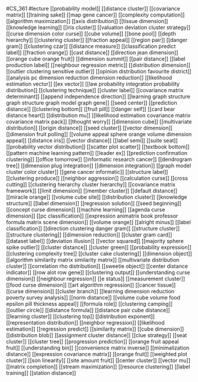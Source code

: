 #CS_361
#lecture
[[probability model]]
[[distance cluster]]
[[covariance matrix]]
[[training sake]]
[[map gene cancer]]
[[complexity computation]]
[[algorithm maximization]]
[[axis distribution]]
[[tissue dimension]]
[[knowledge learning]]
[[iris cluster]]
[[valuation deviation cluster strategy]]
[[curse dimension color curse]]
[[cube volume]]
[[bone pool]]
[[depth hierarchy]]
[[clustering cluster]]
[[fraction appeal]]
[[region pair]]
[[danger gram]]
[[clustering czar]]
[[distance measure]]
[[classification predict label]]
[[fraction orange]]
[[cast distance]]
[[direction jean dimension]]
[[orange cube orange fruit]]
[[dimension summit]]
[[pair distance]]
[[label production label]]
[[neighbour regression metric]]
[[distribution dimension]]
[[outlier clustering sensitive outlier]]
[[opinion distribution favourite district]]
[[analysis pc dimension reduction dimension reduction]]
[[likelihood estimation vector]]
[[ex vector]]
[[law probability integration probability distribution]]
[[clustering technique]]
[[cluster label]]
[[covariance matrix determinant]]
[[append independence direction]]
[[learning graph structure graph structure graph model graph gene]]
[[seed center]]
[[prediction distance]]
[[clustering bottom]]
[[fruit pill]]
[[danger self]]
[[card bear distance heart]]
[[distribution mu]]
[[likelihood estimation covariance matrix covariance matrix pack]]
[[thought worry]]
[[dimension cube]]
[[multivariate distribution]]
[[origin distance]]
[[seed cluster]]
[[vector dimension]]
[[dimension fruit polling]]
[[volume appeal sphere orange volume dimension appeal]]
[[distance iris]]
[[vector distance]]
[[label semi]]
[[suite seat]]
[[probability vector distribution]]
[[scatter plot scatter]]
[[textbook bottom]]
[[pattern machine learning pattern]]
[[leader ex]]
[[prediction confirmation clustering]]
[[office tomorrow]]
[[informatic research cancer]]
[[dendrogram tree]]
[[dimension plug integration]]
[[dimension integration]]
[[graph model cluster color cluster]]
[[gene cancer informatic]]
[[structure label]]
[[clustering produce]]
[[neighbor aggression]]
[[calculation curse]]
[[cross cutting]]
[[clustering hierarchy cluster hierarchy]]
[[covariance matrix framework]]
[[limit dimension]]
[[member cluster]]
[[default distance]]
[[miracle orange]]
[[volume cube site]]
[[distribution cluster]]
[[knowledge structure]]
[[label dimension]]
[[regression solution]]
[[seed beginning]]
[[concept curse dimension]]
[[machine learning]]
[[agenda curse dimension]]
[[pc classification]]
[[expression animatrix book professor formula matrix scene dimension]]
[[volume orange]]
[[alright minus]]
[[label classification]]
[[direction clustering danger gram]]
[[structure cluster]]
[[structure clustering]]
[[dimension reduction]]
[[cluster gram card]]
[[dataset label]]
[[deviation illusion]]
[[vector squared]]
[[majority sphere spike outlier]]
[[cluster distance]]
[[cluster green]]
[[probability expression]]
[[clustering complexity tree]]
[[cluster cake clustering]]
[[dimension object]]
[[algorithm similarity matrix similarity matrix]]
[[multivariate distribution cluster]]
[[correlation rho distribution]]
[[sweetie object]]
[[center distance indicator]]
[[row alot row gene]]
[[clustering output]]
[[understanding curse dimension]]
[[neighbour regression]]
[[e status]]
[[measurement cluster]]
[[food curse dimension]]
[[art algorithm regression]]
[[cancer tissue]]
[[curse dimension]]
[[cluster branch]]
[[learning dimension reduction poverty survey analysis]]
[[norm distance]]
[[volume cube volume food epsilon pill thickness appeal]]
[[formula role]]
[[clustering camping]]
[[outlier circle]]
[[distance formula]]
[[distance pair cube distance]]
[[learning cluster]]
[[clustering top]]
[[distribution exponent]]
[[representation distribution]]
[[neighbor regression]]
[[likelihood estimation]]
[[regression predict]]
[[similarity matrix]]
[[cube dimension]]
[[distribution blob]]
[[assignment cluster distance]]
[[clue strategy]]
[[seat cluster]]
[[cluster tree]]
[[progression prediction]]
[[orange fruit appeal fruit]]
[[understanding bin]]
[[convenience matrix inverse]]
[[minimalization distance]]
[[expression covariance matrix]]
[[orange fruit]]
[[weighted plot cluster]]
[[son linearity]]
[[site amount fruit]]
[[center cluster]]
[[vector mu]]
[[matrix completion]]
[[stream maximization]]
[[resource clustering]]
[[label training]]
[[station distance]]
